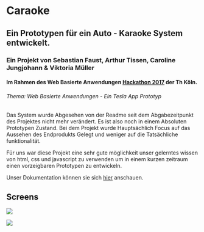 # Caraoke
## Ein Prototypen für ein Auto - Karaoke System entwickelt.
### Ein Projekt von Sebastian Faust, Arthur Tissen, Caroline Jungjohann & Viktoria Müller
#### Im Rahmen des Web Basierte Anwendungen <a href= "https://www.youtube.com/watch?v=Botu9MGi_AE">Hackathon 2017</a> der Th Köln.

###### Thema: Web Basierte Anwendungen - Ein Tesla App Prototyp


Das System wurde Abgesehen von der Readme seit dem Abgabezeitpunkt des Projektes nicht mehr verändert. Es ist also noch in einem Absoluten Prototypen Zustand.
Bei dem Projekt wurde Hauptsächlich Focus auf das Aussehen des Endprodukts Gelegt und weniger auf die Tatsächliche funktionalität.

Für uns war diese Projekt eine sehr gute möglichkeit unser gelerntes wissen von html, css und javascript zu verwenden um in einem kurzen zeitraum einen vorzeigbaren Prototypen zu entwickeln.

Unser Dokumentation können sie sich <a href= "https://fasust.github.io/wba-challenge-2017-team12-avarices/">hier</a> anschauen.

## Screens

![](https://github.com/Fasust/wba-challenge-2017-team12-avarices/blob/master/material/idel.PNG)


![](https://github.com/Fasust/wba-challenge-2017-team12-avarices/blob/master/material/running.PNG)
